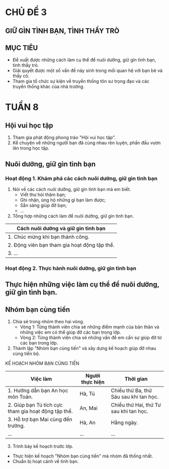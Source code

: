 # CHỦ ĐỀ 3
## GIỮ GÌN TÌNH BẠN, TÌNH THẦY TRÒ

## MỤC TIÊU
- Đề xuất được những cách làm cụ thể để nuôi dưỡng, giữ gìn tình bạn, tình thầy trò.
- Giải quyết được một số vấn đề nảy sinh trong mối quan hệ với bạn bè và thầy cô.
- Tham gia tổ chức sự kiện về truyền thống tôn sư trọng đạo và các truyền thống khác của nhà trường.

# TUẦN 8

## Hội vui học tập
1. Tham gia phát động phong trào "Hội vui học tập".
2. Kể chuyện về những người bạn đã cùng nhau rèn luyện, phấn đấu vươn lên trong học tập.

## Nuôi dưỡng, giữ gìn tình bạn
### Hoạt động 1. Khám phá các cách nuôi dưỡng, giữ gìn tình bạn
1. Nói về các cách nuôi dưỡng, giữ gìn tình bạn mà em biết.
    - Viết thư hỏi thăm bạn;
    - Ghi nhận, ủng hộ những gì bạn làm được;
    - Sẵn sàng giúp đỡ bạn;
    - ...
2. Tổng hợp những cách làm để nuôi dưỡng, giữ gìn tình bạn.

| Cách nuôi dưỡng và giữ gìn tình bạn |
|---|
| 1. Chúc mừng khi bạn thành công. |
| 2. Động viên bạn tham gia hoạt động tập thể. |
| 3. ... |

### Hoạt động 2. Thực hành nuôi dưỡng, giữ gìn tình bạn

## Thực hiện những việc làm cụ thể để nuôi dưỡng, giữ gìn tình bạn.

## Nhóm bạn cùng tiến
1. Chia sẻ trong nhóm theo hai vòng.
    - Vòng 1: Từng thành viên chia sẻ những điểm mạnh của bản thân và những việc em có thể giúp đỡ các bạn trong lớp.
    - Vòng 2: Từng thành viên chia sẻ những vấn đề em cần sự giúp đỡ từ các bạn trong lớp.
2. Thành lập "Nhóm bạn cùng tiến" và xây dựng kế hoạch giúp đỡ nhau cùng tiến bộ.

KẾ HOẠCH NHÓM BẠN CÙNG TIẾN

| Việc làm | Người thực hiện | Thời gian |
|---|---|---|
| 1. Hướng dẫn bạn An học môn Toán. | Hà, Tú | Chiều thứ Ba, thứ Sáu sau khi tan học. |
| 2. Giúp bạn Tú tích cực tham gia hoạt động tập thể. | An, Mai | Chiều thứ Hai, thứ Tư sau khi tan học. |
| 3. Hỗ trợ bạn Mai cùng đến trường. | Hà, An | Hằng ngày. |
| ... | ... | ... |

3. Trình bày kế hoạch trước lớp.
- Thực hiện kế hoạch "Nhóm bạn cùng tiến" mà nhóm đã thống nhất.
- Chuẩn bị hoạt cảnh về tình bạn.
